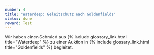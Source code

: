 ```yaml
---
number: 4
title: "Waterdeep: Geleitschutz nach Goldenfields"
status: done
reward: Test
---
```


Wir haben einen Schmied aus {% include glossary_link.html title="Waterdeep" %} zu einer Auktion in
{% include glossary_link.html title="Goldenfields" %} begleitet.
